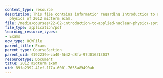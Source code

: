 ```yaml
---
content_type: resource
description: This file contains information regarding Introduction to applied nuclear
  physics of 2012 midterm exam.
file: /media/courses/22-02-introduction-to-applied-nuclear-physics-spring-2012/89fa239241ef177a60017655a89490ab_MIT22_02S12_midterm.pdf
file_type: application/pdf
learning_resource_types:
- Exams
ocw_type: OCWFile
parent_title: Exams
parent_type: CourseSection
parent_uid: 0192239e-ca40-5b42-d8fa-97d016513037
resourcetype: Document
title: 2012 midterm exam
uid: 89fa2392-41ef-177a-6001-7655a89490ab
---
```

